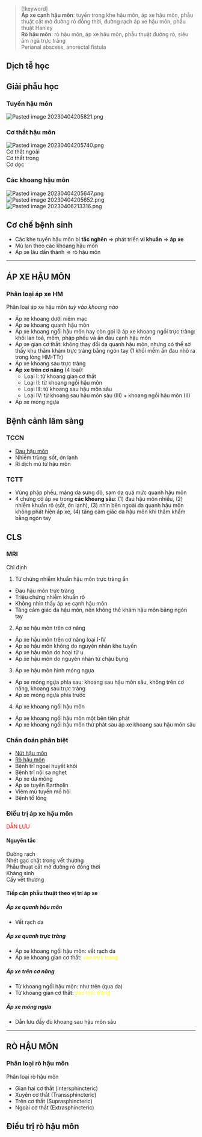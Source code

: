 > [!keyword]  
> **Áp xe cạnh hậu môn**: tuyến trong khe hậu môn, áp xe hậu môn, phẫu thuật cắt mở đường rò đồng thời, đường rạch áp xe hậu môn, phẫu thuật Hanley  
> **Rò hậu môn**: rò hậu môn, áp xe hậu môn, phẫu thuật đường rò, siêu âm ngả trực tràng  
> Perianal abscess, anorectal fistula  
  
## Dịch tễ học  
## Giải phẫu học  
### Tuyến hậu môn  
![Pasted image 20230404205821.png](../../../../200%20Files/image/Pasted%20image%2020230404205821.png)  
### Cơ thắt hậu môn  
![Pasted image 20230404205740.png](../../../../200%20Files/image/Pasted%20image%2020230404205740.png)  
Cơ thắt ngoài  
Cơ thắt trong  
Cơ dọc   
### Các khoang hậu môn  
![Pasted image 20230404205647.png](../../../../200%20Files/image/Pasted%20image%2020230404205647.png)  
![Pasted image 20230404205652.png](../../../../200%20Files/image/Pasted%20image%2020230404205652.png)  
![Pasted image 20230406213316.png](../../../../200%20Files/image/Pasted%20image%2020230406213316.png)  
## Cơ chế bệnh sinh   
- Các khe tuyến hậu môn bị **tắc nghẽn** => phát triển **vi khuẩn** => **áp xe**  
- Mủ lan theo các khoang hậu môn  
- Áp xe lâu dần thành => rò hậu môn  
---  
  
## ÁP XE HẬU MÔN  
### Phân loại áp xe HM  
Phân loại áp xe hậu môn *tuỳ vào khoang nào*  
- Áp xe khoang dưới niêm mạc  
- Áp xe khoang quanh hậu môn  
- Áp xe khoang ngồi hậu môn hay còn gọi là áp xe khoang ngồi trực tràng: khối lan toả, mềm, phập phều và ấn đau cạnh hậu môn  
- Áp xe gian cơ thắt: không thay đổi da quanh hậu môn, nhưng có thể sờ thấy khu thăm khám trực tràng bằng ngón tay (1 khối mềm ấn đau nhô ra trong lòng HM-TTr)  
- Áp xe khoang sau trực tràng  
- **Áp xe trên cơ nâng** (4 loại):  
	- Loại I: từ khoang gian cơ thắt  
	- Loại II: từ khoang ngồi hậu môn  
	- Loại III: từ khoang sau hậu môn sâu  
	- Loại IV: từ khoang sau hậu môn sâu (III) + khoang ngồi hậu môn (II)  
- Áp xe móng ngựa  
## Bệnh cảnh lâm sàng  
### TCCN  
- [Đau hậu môn](./Ti%E1%BA%BFp%20c%E1%BA%ADn%20BN%20c%C3%B3%20than%20phi%E1%BB%81n%20v%C3%B9ng%20h%E1%BA%ADu%20m%C3%B4n.md#Đau%20hậu%20môn)  
- Nhiễm trùng: sốt, ớn lạnh  
- Rỉ dịch mủ từ hậu môn  
  
### TCTT  
- Vùng phập phều, mảng da sưng đỏ, sạm da quá mức quanh hậu môn  
- 4 chứng có áp xe trong **các khoang sâu**: (1) đau hậu môn nhiều, (2) nhiễm khuẩn rõ (sốt, ớn lạnh), (3) nhìn bên ngoài da quanh hậu môn không phát hiện áp xe, (4) tăng cảm giác da hậu môn khi thăm khắm bằng ngón tay  
## CLS  
### MRI   
Chỉ định  
1. Tứ chứng nhiễm khuẩn hậu môn trực tràng ẩn  
- Đau hậu môn trực tràng  
- Triệu chứng nhiễm khuẩn rõ  
- Không nhìn thấy áp xe cạnh hậu môn  
- Tăng cảm giác da hậu môn, nên không thể khám hậu môn bằng ngón tay  
2. Áp xe hậu môn trên cơ nâng  
- Áp xe hậu môn trên cơ nâng loại I-IV  
- Áp xe hậu môn không do nguyên nhân khe tuyến  
- Áp xe hậu môn do hoại tử u  
- Áp xe hậu môn do nguyên nhân từ chậu bụng  
3. Áp xe hậu môn hình móng ngựa  
- Áp xe móng ngựa phía sau: khoang sau hậu môn sâu, không trên cơ nâng, khoang sau trực tràng  
- Áp xe móng ngựa phía trước  
4. Áp xe khoang ngồi hậu môn  
- Áp xe khoang ngồi hậu môn một bên tiên phát  
- Áp xe khoang ngồi hậu môn thứ phát sau áp xe khoang sau hậu môn sâu  
### Chẩn đoán phân biệt  
- [Nứt hậu môn](./N%E1%BB%A9t%20h%E1%BA%ADu%20m%C3%B4n.md)  
- [Rò hậu môn](%C3%81P%20XE%20&%20R%C3%92%20H%E1%BA%ACU%20M%C3%94N.md#RÒ%20HẬU%20MÔN)  
- Bệnh trĩ ngoại huyết khối  
- Bệnh trĩ nội sa nghẹt  
- Áp xe da mông  
- Áp xe tuyến Bartholin  
- Viêm mủ tuyến mồ hôi  
- Bệnh tổ lông  
  
### Điều trị áp xe hậu môn  
<font color="red">DẪN LƯU</font>  
#### Nguyên tắc  
Đường rạch  
Nhét gạc chặt trong vết thương  
Phẫu thuạt cắt mở đường rò đồng thời  
Kháng sinh  
Cấy vết thương  
  
#### Tiếp cận phẫu thuật theo vị trí áp xe  
##### Áp xe quanh hậu môn  
- Vết rạch da  
##### Áp xe quanh trực tràng  
- Áp xe khoang ngồi hậu môn: vết rạch da  
- Áp xe khoang gian cơ thắt: <font color="yellow">vào trực tràng</font>  
##### Áp xe trên cơ nâng  
- Từ khoang ngồi hậu môn: như trên (qua da)  
- Từ khoang gian cơ thắt: <font color="yellow">vào trực tràng</font>  
##### Áp xe móng ngựa  
- Dẫn lưu đầy đủ khoang sau hậu môn sâu  
---  
  
## RÒ HẬU MÔN  
### Phân loại rò hậu môn  
Phân loại rò hậu môn   
- Gian hai cơ thắt (intersphincteric)  
- Xuyên cơ thắt (Transsphincteric)  
- Trên cơ thắt (Suprasphincteric)  
- Ngoài cơ thắt (Extrasphincteric)  
  
  
## Điều trị rò hậu môn  
